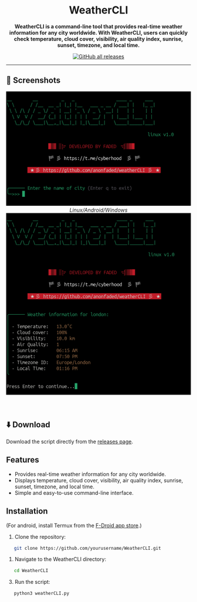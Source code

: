 <div align="center">

# WeatherCLI

**WeatherCLI is a command-line tool that provides real-time weather information for any city worldwide. With WeatherCLI, users can quickly check temperature, cloud cover, visibility, air quality index, sunrise, sunset, timezone, and local time.**

[![GitHub all releases](https://img.shields.io/github/downloads/anonfaded/weathercli/total?label=Downloads&logo=github)](https://github.com/anonfaded/weathercli/releases/)

</div>

---

## 📱 Screenshots

<div align="center">
    <img src="/img/2.png" style="width: 700px; height: auto;" >
    <br>
    <em>Linux/Android/Windows</em>
    <img src="/img/1.png" style="width: 700px; height: auto;" >
    <br>
    <br><br>
    <!-- <img src="/img/2.png" style="width: 700px; height: auto;" >
    <br>
    <em>---</em>
    <br><br> -->
    </div>
    <!-- <details>
        <summary><strong>More Screenshots</strong></summary>
        <img src="/img/3.png" style="width: 700px; height: auto;" >
        <br>
        <img src="/img/4.png" style="width: 700px; height: auto;" >
        <br>
        <img src="/img/5.png" style="width: 700px; height: auto;" >
    </details> -->


## ⬇️ Download

Download the script directly from the [releases page](https://github.com/anonfaded/weathercli/releases).


## Features

- Provides real-time weather information for any city worldwide.
- Displays temperature, cloud cover, visibility, air quality index, sunrise, sunset, timezone, and local time.
- Simple and easy-to-use command-line interface.

## Installation

(For android, install Termux from the [F-Droid app store](https://f-droid.org/F-Droid.apk).)
1. Clone the repository:

 ```bash
    git clone https://github.com/yourusername/WeatherCLI.git
 ```

1. Navigate to the WeatherCLI directory:

 ```bash
    cd WeatherCLI
 ```

3. Run the script:

 ```bash
    python3 weatherCLI.py
 ```
